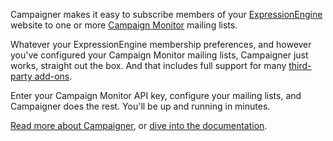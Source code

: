 Campaigner makes it easy to subscribe members of your [ExpressionEngine][ee]
website to one or more [Campaign Monitor][cm] mailing lists.

Whatever your ExpressionEngine membership preferences, and however you've
configured your Campaign Monitor mailing lists, Campaigner just works, straight
out the box. And that includes full support for many
[third-party add-ons][docs_thirdparty].

Enter your Campaign Monitor API key, configure your mailing lists, and
Campaigner does the rest. You'll be up and running in minutes.

[Read more about Campaigner][overview], or [dive into the documentation][docs].

[cm]: http://campaignmonitor.com/ "Bonza"
[docs]: http://experienceinternet.co.uk/software/campaigner/docs "Read the Campaigner documentation"
[docs_thirdparty]: http://experienceinternet.co.uk/software/campaigner/docs/campaigner-compatibility/ "Full details of Campaigner's compatibility with third-party add-ons"
[ee]: http://expressionengine.com/ "ExpressionEngine is the choice of top designers and web professionals, apparently."
[overview]: http://experienceinternet.co.uk/software/campaigner "Find out more about Campaigner"
